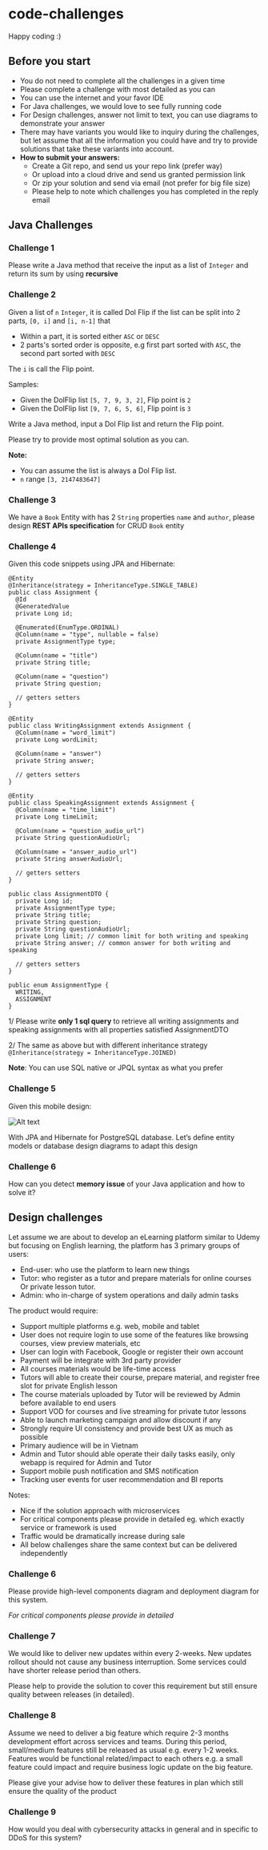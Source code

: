 # code-challenges
Happy coding :)

## Before you start ##
- You do not need to complete all the challenges in a given time
- Please complete a challenge with most detailed as you can
- You can use the internet and your favor IDE
- For Java challenges, we would love to see fully running code
- For Design challenges, answer not limit to text, you can use diagrams to demonstrate your answer
- There may have variants you would like to inquiry during the challenges, 
but let assume that all the information you could have and try to provide solutions that take these variants into account.
- **How to submit your answers:**
  - Create a Git repo, and send us your repo link (prefer way)
  - Or upload into a cloud drive and send us granted permission link 
  - Or zip your solution and send via email (not prefer for big file size)
  - Please help to note which challenges you has completed in the reply email 

## Java Challenges ##
### Challenge 1 ###
Please write a Java method that receive the input as a list of `Integer` and return its sum by using **recursive**

### Challenge 2 ###
Given a list of `n` `Integer`, it is called Dol Flip if
the list can be split into 2 parts, `[0, i]` and `[i, n-1]` that
- Within a part, it is sorted either `ASC` or `DESC`
- 2 parts's sorted order is opposite, e.g first part sorted with `ASC`, the second part sorted with `DESC`

The `i` is call the Flip point.

Samples:
- Given the DolFlip list `[5, 7, 9, 3, 2]`, Flip point is `2`
- Given the DolFlip list `[9, 7, 6, 5, 6]`, Flip point is `3`

Write a Java method, input a Dol Flip list and return the Flip point.

Please try to provide most optimal solution as you can.

**Note:**
- You can assume the list is always a Dol Flip list.
- `n` range `[3, 2147483647]`

### Challenge 3 ###
We have a `Book` Entity with has 2 `String` properties `name` and `author`, please design **REST APIs specification** for CRUD `Book` entity

### Challenge 4 ###
Given this code snippets using JPA and Hibernate:
```
@Entity
@Inheritance(strategy = InheritanceType.SINGLE_TABLE)
public class Assignment {
  @Id
  @GeneratedValue
  private Long id;

  @Enumerated(EnumType.ORDINAL)
  @Column(name = "type", nullable = false)
  private AssignmentType type;

  @Column(name = "title")
  private String title;

  @Column(name = "question")
  private String question;

  // getters setters
}

@Entity
public class WritingAssignment extends Assignment {
  @Column(name = "word_limit")
  private Long wordLimit;

  @Column(name = "answer")
  private String answer;

  // getters setters
}

@Entity
public class SpeakingAssignment extends Assignment {
  @Column(name = "time_limit")
  private Long timeLimit;

  @Column(name = "question_audio_url")
  private String questionAudioUrl;

  @Column(name = "answer_audio_url")
  private String answerAudioUrl;

  // getters setters
}

public class AssignmentDTO {
  private Long id;
  private AssignmentType type;
  private String title;
  private String question;
  private String questionAudioUrl;
  private Long limit; // common limit for both writing and speaking
  private String answer; // common answer for both writing and speaking
  
  // getters setters
}

public enum AssignmentType {
  WRITING,
  ASSIGNMENT
}
```
1/ Please write **only 1 sql query** to retrieve all writing assignments and speaking assignments with all properties satisfied AssignmentDTO

2/ The same as above but with different inheritance strategy
``@Inheritance(strategy = InheritanceType.JOINED)``

**Note**: You can use SQL native or JPQL syntax as what you prefer

### Challenge 5 ###
Given this mobile design:

![Alt text](resources/search-bar.png?raw=true "Search Bar")

With JPA and Hibernate for PostgreSQL database. Let’s define entity models or database design diagrams to adapt this design

### Challenge 6 ###
How can you detect **memory issue** of your Java application and how to solve it?

## Design challenges ##
Let assume we are about to develop an eLearning platform similar to Udemy but focusing on English learning, the platform has 3 primary groups of users:
- End-user: who use the platform to learn new things
- Tutor: who register as a tutor and prepare materials for online courses Or private lesson tutor.
- Admin: who in-charge of system operations and daily admin tasks

The product would require:
- Support multiple platforms e.g. web, mobile and tablet
- User does not require login to use some of the features like browsing courses, view preview materials, etc
- User can login with Facebook, Google or register their own account
- Payment will be integrate with 3rd party provider
- All courses materials would be life-time access
- Tutors will able to create their course, prepare material, and register free slot for private English lesson 
- The course materials uploaded by Tutor will be reviewed by Admin before available to end users
- Support VOD for courses and live streaming for private tutor lessons
- Able to launch marketing campaign and allow discount if any
- Strongly require UI consistency and provide best UX as much as possible
- Primary audience will be in Vietnam
- Admin and Tutor should able operate their daily tasks easily, only webapp is required for Admin and Tutor 
- Support mobile push notification and SMS notification
- Tracking user events for user recommendation and BI reports

Notes:
- Nice if the solution approach with microservices
- For critical components please provide in detailed eg. which exactly service or framework is used
- Traffic would be dramatically increase during sale
- All below challenges share the same context but can be delivered independently

### Challenge 6 ###
Please provide high-level components diagram and deployment diagram for this system.

*For critical components please provide in detailed*

### Challenge 7 ###
We would like to deliver new updates within every 2-weeks. New updates rollout should not cause any business interruption. 
Some services could have shorter release period than others. 

Please help to provide the solution to cover this requirement but still ensure quality between releases (in detailed).

### Challenge 8 ###
Assume we need to deliver a big feature which require 2-3 months development effort across services and teams. 
During this period, small/medium features still be released as usual e.g. every 1-2 weeks. 
Features would be functional related/impact to each others e.g. a small feature could impact and require business logic update on the big feature.

Please give your advise how to deliver these features in plan which still ensure the quality of the product

### Challenge 9 ###
How would you deal with cybersecurity attacks in general and in specific to DDoS for this system?
